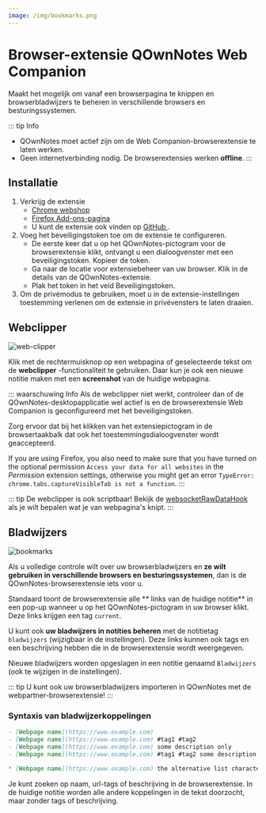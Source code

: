 ```yaml
---
image: /img/bookmarks.png
---
```


# Browser-extensie QOwnNotes Web Companion

Maakt het mogelijk om vanaf een browserpagina te knippen en browserbladwijzers te beheren in verschillende browsers en besturingssystemen.

::: tip
Info

- QOwnNotes moet actief zijn om de Web Companion-browserextensie te laten werken.
- Geen internetverbinding nodig. De browserextensies werken **offline**.
  :::

## Installatie

1. Verkrijg de extensie
   - [Chrome webshop](https://chrome.google.com/webstore/detail/qownnotes-web-companion/pkgkfnampapjbopomdpnkckbjdnpkbkp)
   - [Firefox Add-ons-pagina](https://addons.mozilla.org/firefox/addon/qownnotes-web-companion)
   - U kunt de extensie ook vinden op [ GitHub ](https://github.com/qownnotes/web-companion/).
2. Voeg het beveiligingstoken toe om de extensie te configureren.
   - De eerste keer dat u op het QOwnNotes-pictogram voor de browserextensie klikt, ontvangt u een dialoogvenster met een beveiligingstoken. Kopieer de token.
   - Ga naar de locatie voor extensiebeheer van uw browser. Klik in de details van de QOwnNotes-extensie.
   - Plak het token in het veld Beveiligingstoken.
3. Om de privémodus te gebruiken, moet u in de extensie-instellingen toestemming verlenen om de extensie in privévensters te laten draaien.

## Webclipper

![web-clipper](/img/web-clipper.png)

Klik met de rechtermuisknop op een webpagina of geselecteerde tekst om de **webclipper** -functionaliteit te gebruiken. Daar kun je ook een nieuwe notitie maken met een **screenshot** van de huidige webpagina.

::: waarschuwing Info Als de webclipper niet werkt, controleer dan of de QOwnNotes-desktopapplicatie wel actief is en de browserextensie Web Companion is geconfigureerd met het beveiligingstoken.

Zorg ervoor dat bij het klikken van het extensiepictogram in de browsertaakbalk dat ook het toestemmingsdialoogvenster wordt geaccepteerd.

If you are using Firefox, you also need to make sure that you have turned on the optional permission `Access your data for all websites` in the _Permission_ extension settings, otherwise you might get an error `TypeError: chrome.tabs.captureVisibleTab is not a function`.
:::

::: tip
De webclipper is ook scriptbaar! Bekijk de [websocketRawDataHook](../scripting/hooks.md#websocketrawdatahook) als je wilt bepalen wat je van webpagina's knipt.
:::

## Bladwijzers

![bookmarks](/img/bookmarks.png)

Als u volledige controle wilt over uw browserbladwijzers en **ze wilt gebruiken in verschillende browsers en besturingssystemen**, dan is de QOwnNotes-browserextensie iets voor u.

Standaard toont de browserextensie alle ** links van de huidige notitie** in een pop-up wanneer u op het QOwnNotes-pictogram in uw browser klikt. Deze links krijgen een tag `current`.

U kunt ook **uw bladwijzers in notities beheren** met de notitietag `bladwijzers` (wijzigbaar in de instellingen). Deze links kunnen ook tags en een beschrijving hebben die in de browserextensie wordt weergegeven.

Nieuwe bladwijzers worden opgeslagen in een notitie genaamd `Bladwijzers` (ook te wijzigen in de instellingen).

::: tip
U kunt ook uw browserbladwijzers importeren in QOwnNotes met de webpartner-browserextensie!
:::

### Syntaxis van bladwijzerkoppelingen

```markdown
- [Webpage name](https://www.example.com)
- [Webpage name](https://www.example.com) #tag1 #tag2
- [Webpage name](https://www.example.com) some description only
- [Webpage name](https://www.example.com) #tag1 #tag2 some description and tags

* [Webpage name](https://www.example.com) the alternative list character also works
```

Je kunt zoeken op naam, url-tags of beschrijving in de browserextensie. In de huidige notitie worden alle andere koppelingen in de tekst doorzocht, maar zonder tags of beschrijving.
